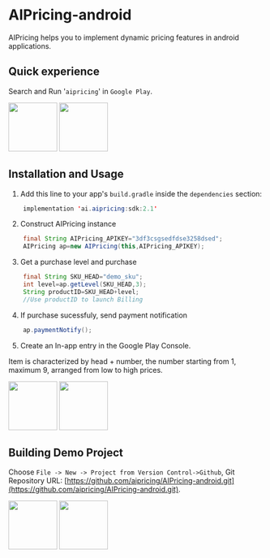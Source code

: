 AIPricing-android
=====

AIPricing helps you to implement dynamic pricing features in android applications.

Quick experience
-----
Search and Run '`aipricing`' in `Google Play`.

<a href="https://aipricing.ai/img/rm_gp_demo1.png"><img src="https://aipricing.ai/img/rm_gp_demo1.png" height=96></a>
<a href="https://aipricing.ai/img/rm_gp_demo2.png"><img src="https://aipricing.ai/img/rm_gp_demo2.png" height=96></a>

Installation and Usage
---------
1. Add this line to your app's `build.gradle` inside the `dependencies` section:
```java
    implementation 'ai.aipricing:sdk:2.1'
```
2. Construct AIPricing instance
```java
    final String AIPricing_APIKEY="3df3csgsedfdse3258dsed";
    AIPricing ap=new AIPricing(this,AIPricing_APIKEY);
```
3. Get a purchase level and purchase
```java
	final String SKU_HEAD="demo_sku";
	int level=ap.getLevel(SKU_HEAD,3);
	String productID=SKU_HEAD+level;
    //Use productID to launch Billing 
```
4. If purchase sucessfuly, send payment notification
```java
	ap.paymentNotify();
```
5. Create an In-app entry in the Google Play Console.

Item is characterized by head + number, the number starting from 1, maximum 9, arranged from low to high prices.

<a href="https://aipricing.ai/img/rm_gp_sku1.png"><img src="https://aipricing.ai/img/rm_gp_sku1.png" height=96></a>
<a href="https://aipricing.ai/img/rm_gp_sku2.png"><img src="https://aipricing.ai/img/rm_gp_sku2.png" height=96></a>

Building Demo Project
---------
Choose `File -> New -> Project from Version Control->Github`, Git Repository URL: [https://github.com/aipricing/AIPricing-android.git](https://github.com/aipricing/AIPricing-android.git).

<a href="https://aipricing.ai/img/rm_building1.png"><img src="https://aipricing.ai/img/rm_building1.png" height=96></a>
<a href="https://aipricing.ai/img/rm_building2.png"><img src="https://aipricing.ai/img/rm_building2.png" height=96></a>